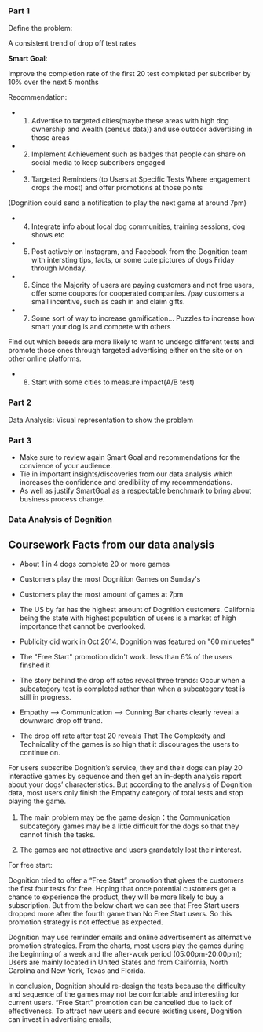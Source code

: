 ### Part 1
Define the problem: 

A consistent trend of drop off test rates

**Smart Goal**: 

Improve the completion rate of the first 20 test completed per subcriber by 10% over the next 5 months

Recommendation: 

* 1. Advertise to targeted cities(maybe these areas with high dog ownership and wealth (census data)) and use outdoor advertising in those areas

* 2. Implement Achievement such as badges that people can share on social media to keep subcribers engaged

* 3. Targeted Reminders (to Users at Specific Tests Where engagement drops the most) and offer promotions at those points

(Dognition could send a notification to play the next game at around 7pm)

* 4. Integrate info about local dog communities, training sessions, dog shows etc

* 5. Post actively on Instagram, and Facebook from the Dognition team with intersting tips, facts, or some cute pictures of 
dogs Friday through Monday.

* 6. Since the Majority of users are paying customers and not free users, offer some coupons for cooperated companies. /pay customers a small incentive, such as cash in and claim gifts.

* 7. Some sort of way to increase gamification... Puzzles to increase how smart your dog is and compete with others

Find out which breeds are more likely to want to undergo different tests and promote those ones through targeted advertising either on the site or on other online platforms.

* 8. Start with some cities to measure impact(A/B test)
 

### Part 2
Data Analysis: Visual representation to show the problem

### Part 3

* Make sure to review again Smart Goal and recommendations for the convience of your audience. 
* Tie in important insights/discoveries from our data analysis which increases the confidence and credibility of my recommendations. 
* As well as justify SmartGoal as a respectable benchmark to bring about business process change. 


### Data Analysis of Dognition 

## Coursework Facts from our data analysis 

* About 1 in 4 dogs complete 20 or more games 

* Customers play the most Dognition Games on Sunday's

* Customers play the most amount of games at 7pm

* The US by far has the highest amount of Dognition customers. California being the state with highest population of users is a
market of high importance that cannot be overlooked.

* Publicity did work in Oct 2014. Dognition was featured on "60 minuetes"

* The "Free Start" promotion didn't work. less than 6% of the users finshed it

* The story behind the drop off rates reveal three trends: Occur when a subcategory test is completed rather than when a subcategory
test is still in progress.

* Empathy --> Communication --> Cunning Bar charts clearly reveal a downward drop off trend. 

* The drop off rate after test 20 reveals That The Complexity and Technicality of the games is so high that it discourages the users to
continue on. 


For users subscribe Dognition’s service, they and their dogs can play 20 interactive games by sequence and then get an in-depth analysis report about your dogs’ characteristics. But according to the analysis of Dognition data, most users only finish the Empathy category of total tests and stop playing the game.

1. The main problem may be the game design：the Communication subcategory games may be a little difficult for the dogs so that they cannot finish the tasks.

2. The games are not attractive and users grandately lost their interest. 

For free start: 

Dognition tried to offer a “Free Start” promotion that gives the customers the first four tests for free.
Hoping that once potential customers get a chance to experience the product, they will be more likely to buy a subscription. 
But from the below chart we can see that Free Start users dropped more after the fourth game than No Free Start users. 
So this promotion strategy is not effective as expected.

Dognition may use reminder emails and online advertisement as alternative promotion strategies. 
From the charts, most users play the games during the beginning of a week and the after-work period (05:00pm-20:00pm); 
Users are mainly located in United States and from California, North Carolina and New York, Texas and Florida.

In conclusion, Dognition should re-design the tests because the difficulty and sequence of the games may not be comfortable and interesting for current users. “Free Start” promotion can be cancelled due to lack of effectiveness. 
To attract new users and secure existing users, Dognition can invest in advertising emails; 




